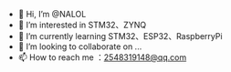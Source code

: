 - 👋 Hi, I’m @NALOL
- 👀 I’m interested in STM32、ZYNQ
- 🌱 I’m currently learning STM32、ESP32、RaspberryPi
- 💞️ I’m looking to collaborate on ...
- 📫 How to reach me ：2548319148@qq.com

<!---
NNALOL/NNALOL is a ✨ special ✨ repository because its `README.md` (this file) appears on your GitHub profile.
You can click the Preview link to take a look at your changes.
--->

